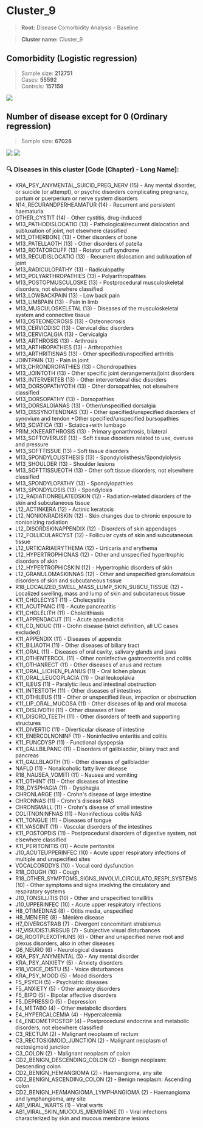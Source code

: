 # Cluster_9
    
> **Root:** Disease Comorbidity Analysis - Baseline

> **Cluster name:** Cluster_9  

## Comorbidity (Logistic regression)
> Sample size: **212751**  
> Cases: **55592**  
> Controls: **157159**
<img src="/Cluster/Figures/Baseline/LG/Cluster_9.png" />
<CsvTable src="/Cluster/Data/Baseline/LG/LG_Cluster_9.csv" label="🔍 View full results" />

## Number of disease except for 0 (Ordinary regression)
> Sample size: **67028**
<img src="/Cluster/Figures/Baseline/Histogram/Cluster_9_ba.png" />
<CsvTable src="/Cluster/Data/Baseline/Histogram/Cluster_9_ba.csv" label="🔍 View full results" />
        
<img src="/Cluster/Figures/Baseline/ORD/Cluster_9.png" />
<CsvTable src="/Cluster/Data/Baseline/ORD/ORD_Cluster_9.csv" label="🔍 View full results" />

### 🔍 Diseases in this cluster [Code (Chapter) - Long Name]:
- KRA_PSY_ANYMENTAL_SUICID_PREG_NERV (15) - Any mental disorder, or suicide (or attempt), or psychic disorders complicating pregnancy, partum or puerperium or nerve system disorders
- N14_RECURANDPERHEAMATUR (14) - Recurrent and persistent haematuria
- OTHER_CYSTIT (14) - Other cystitis, drug-induced
- M13_PATHODISLOCATIO (13) - Pathological/recurrent dislocation and subluxation of joint, not elsewhere classified
- M13_OTHERBONE (13) - Other disorders of bone
- M13_PATELLAOTH (13) - Other disorders of patella
- M13_ROTATORCUFF (13) - Rotator cuff syndrome
- M13_RECUDISLOCATIO (13) - Recurrent dislocation and subluxation of joint
- M13_RADICULOPATHY (13) - Radiculopathy
- M13_POLYARTHROPATHIES (13) - Polyarthropathies
- M13_POSTOPMUSCULOSKE (13) - Postprocedural musculoskeletal disorders, not elsewhere classified
- M13_LOWBACKPAIN (13) - Low back pain
- M13_LIMBPAIN (13) - Pain in limb
- M13_MUSCULOSKELETAL (13) - Diseases of the musculoskeletal system and connective tissue
- M13_OSTEONECROSIS (13) - Osteonecrosis
- M13_CERVICDISC (13) - Cervical disc disorders
- M13_CERVICALGIA (13) - Cervicalgia
- M13_ARTHROSIS (13) - Arthrosis
- M13_ARTHROPATHIES (13) - Arthropathies
- M13_ARTHRITISNAS (13) - Other specified/unspecified arthritis
- JOINTPAIN (13) - Pain in joint
- M13_CHRONDROPATHIES (13) - Chondropathies
- M13_JOINTOTH (13) - Other specific joint derangements/joint disorders
- M13_INTERVERTEB (13) - Other intervertebral disc disorders
- M13_DORSOPATHYOTH (13) - Other dorsopathies, not elsewhere classified
- M13_DORSOPATHY (13) - Dorsopathies
- M13_DORSALGIANAS (13) - Other/unspecified dorsalgia
- M13_DISSYNOTENDNAS (13) - Other specified/unspecified disorders of synovium and tendon +Other specified/unspecified bursopathies
- M13_SCIATICA (13) - Sciatica+with lumbago
- PRIM_KNEEARTHROSIS (13) - Primary gonarthrosis, bilateral
- M13_SOFTOVERUSE (13) - Soft tissue disorders related to use, overuse and pressure
- M13_SOFTTISSUE (13) - Soft tissue disorders
- M13_SPONDYLOLISTHESIS (13) - Spondylolisthesis/Spondylolysis
- M13_SHOULDER (13) - Shoulder lesions
- M13_SOFTTISSUEOTH (13) - Other soft tissue disorders, not elsewhere classified
- M13_SPONDYLOPATHY (13) - Spondylopathies
- M13_SPONDYLOSIS (13) - Spondylosis
- L12_RADIATIONRELATEDSKIN (12) - Radiation-related disorders of the skin and subcutaneous tissue
- L12_ACTINKERA (12) - Actinic keratosis
- L12_NONIONRADISKIN (12) - Skin changes due to chronic exposure to nonionizing radiation
- L12_DISORDSKINAPPENDIX (12) - Disorders of skin appendages
- L12_FOLLICULARCYST (12) - Follicular cysts of skin and subcutaneous tissue
- L12_URTICARIAERYTHEMA (12) - Urticaria and erythema
- L12_HYPERTROPHICNAS (12) - Other and unspecified hypertrophic disorders of skin
- L12_HYPERTROPHICSKIN (12) - Hypertrophic disorders of skin
- L12_GRANULOMASKINNAS (12) - Other and unspecified granulomatous disorders of skin and subcutaneous tissue
- R18_LOCALIZED_SWELL_MASS_LUMP_SKIN_SUBCU_TISSUE (12) - Localized swelling, mass and lump of skin and subcutaneous tissue
- K11_CHOLECYST (11) - Cholecystitis
- K11_ACUTPANC (11) - Acute pancreatitis
- K11_CHOLELITH (11) - Cholelithiasis
- K11_APPENDACUT (11) - Acute appendicitis
- K11_CD_NOUC (11) - Crohn disease (strict definition, all UC cases excluded)
- K11_APPENDIX (11) - Diseases of appendix
- K11_BILIAOTH (11) - Other diseases of biliary tract
- K11_ORAL (11) - Diseases of oral cavity, salivary glands and jaws
- K11_OTHENTERCOL (11) - Other noninfective gastroenteritis and colitis
- K11_OTHANRECT (11) - Other diseases of anus and rectum
- K11_ORAL_LICHEN_PLANUS (11) - Oral lichen planus
- K11_ORAL_LEUCOPLACIA (11) - Oral leukoplakia
- K11_ILEUS (11) - Paralytic ileus and intestinal obstruction
- K11_INTESTOTH (11) - Other diseases of intestines
- K11_OTHILEUS (11) - Other or unspecified ileus, impaction or obstruction
- K11_LIP_ORAL_MUCOSA (11) - Other diseases of lip and oral mucosa
- K11_DISLIVOTH (11) - Other diseases of liver
- K11_DISORD_TEETH (11) - Other disorders of teeth and supporting structures
- K11_DIVERTIC (11) - Diverticular disease of intestine
- K11_ENERCOLNONINF (11) - Noninfective enteritis and colitis
- K11_FUNCDYSP (11) - Functional dyspepsia
- K11_GALLBILPANC (11) - Disorders of gallbladder, biliary tract and pancreas
- K11_GALLBLAOTH (11) - Other diseases of gallbladder
- NAFLD (11) - Nonalcoholic fatty liver disease
- R18_NAUSEA_VOMITI (11) - Nausea and vomiting
- K11_OTHINT (11) - Other diseases of intestine
- R18_DYSPHAGIA (11) - Dysphagia
- CHRONLARGE (11) - Crohn's disease of large intestine
- CHRONNAS (11) - Crohn's disease NAS
- CHRONSMALL (11) - Crohn's disease of small intestine
- COLITNONINFNAS (11) - Noninfectious colitis NAS
- K11_TONGUE (11) - Diseases of tongue
- K11_VASCINT (11) - Vascular disorders of the intestines
- K11_POSTOPDIS (11) - Postprocedural disorders of digestive system, not elsewhere classified
- K11_PERITONITIS (11) - Acute peritonitis
- J10_ACUTEUPPERINFEC (10) - Acute upper respiratory infections of multiple and unspecified sites
- VOCALCORDDYS (10) - Vocal cord dysfunction
- R18_COUGH (10) - Cough
- R18_OTHER_SYMPTOMS_SIGNS_INVOLVI_CIRCULATO_RESPI_SYSTEMS (10) - Other symptoms and signs involving the circulatory and respiratory systems
- J10_TONSILLITIS (10) - Other and unspecified tonsillitis
- J10_UPPERINFEC (10) - Acute upper respiratory infections
- H8_OTIMEDNAS (8) - Otitis media, unspecified
- H8_MENIERE (8) - Ménière disease
- H7_DIVERGSTRAB (7) - Divergent concomitant strabismus
- H7_VISUDISTURBSUB (7) - Subjective visual disturbances
- G6_ROOTPLEXOTHUNS (6) - Other and unspecified nerve root and plexus disorders, also in other diseases
- G6_NEURO (6) - Neurological diseases
- KRA_PSY_ANYMENTAL (5) - Any mental disorder
- KRA_PSY_ANXIETY (5) - Anxiety disorders
- R18_VOICE_DISTU (5) - Voice disturbances
- KRA_PSY_MOOD (5) - Mood disorders
- F5_PSYCH (5) - Psychiatric diseases
- F5_ANXIETY (5) - Other anxiety disorders
- F5_BIPO (5) - Bipolar affective disorders
- F5_DEPRESSIO (5) - Depression
- E4_METABO (4) - Other metabolic disorders
- E4_HYPERCALCEMIA (4) - Hypercalcemia
- E4_ENDOMETPOSTOP (4) - Postprocedural endocrine and metabolic disorders, not elsewhere classified
- C3_RECTUM (2) - Malignant neoplasm of rectum
- C3_RECTOSIGMOID_JUNCTION (2) - Malignant neoplasm of rectosigmoid junction
- C3_COLON (2) - Malignant neoplasm of colon
- CD2_BENIGN_DESCENDING_COLON (2) - Benign neoplasm: Descending colon
- CD2_BENIGN_HEMANGIOMA (2) - Haemangioma, any site
- CD2_BENIGN_ASCENDING_COLON (2) - Benign neoplasm: Ascending colon
- CD2_BENIGN_HEAMANGIOMA_LYMPHANGIOMA (2) - Haemangioma and lymphangioma, any site
- AB1_VIRAL_WARTS (1) - Viral warts
- AB1_VIRAL_SKIN_MUCOUS_MEMBRANE (1) - Viral infections characterized by skin and mucous membrane lesions

